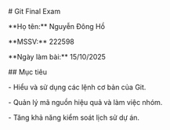 \# Git Final Exam



\*\*Họ tên:\*\* Nguyễn Đông Hồ

\*\*MSSV:\*\* 222598

\*\*Ngày làm bài:\*\* 15/10/2025



\## Mục tiêu

\- Hiểu và sử dụng các lệnh cơ bản của Git.

\- Quản lý mã nguồn hiệu quả và làm việc nhóm.

\- Tăng khả năng kiểm soát lịch sử dự án.


